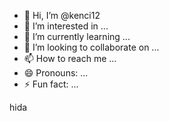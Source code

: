 - 👋 Hi, I’m @kenci12
- 👀 I’m interested in ...
- 🌱 I’m currently learning ...
- 💞️ I’m looking to collaborate on ...
- 📫 How to reach me ...
- 😄 Pronouns: ...
- ⚡ Fun fact: ...

<!---
kenci12/kenci12 is a ✨ special ✨ repository because its `README.md` (this file) appears on your GitHub profile.
You can click the Preview link to take a look at your changes.
--->hida


